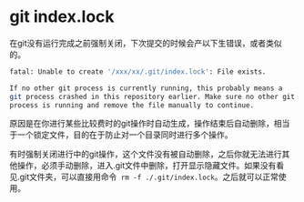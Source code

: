 # git index.lock


在git没有运行完成之前强制关闭，下次提交的时候会产以下生错误，或者类似的。
```bash
fatal: Unable to create '/xxx/xx/.git/index.lock': File exists.

If no other git process is currently running, this probably means a
git process crashed in this repository earlier. Make sure no other git
process is running and remove the file manually to continue.
```
原因是在你进行某些比较费时的git操作时自动生成，操作结束后自动删除，相当于一个锁定文件，目的在于防止对一个目录同时进行多个操作。  

有时强制关闭进行中的git操作，这个文件没有被自动删除，之后你就无法进行其他操作，必须手动删除，进入.git文件中删除，打开显示隐藏文件。如果没有看见.git文件夹，可以直接用命令` rm -f ./.git/index.lock`。之后就可以正常使用。
